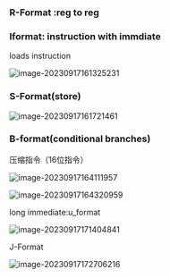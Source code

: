### R-Format :reg to reg

### Iformat: instruction with immdiate  

loads instruction 

![image-20230917161325231](C:\Users\chen\AppData\Roaming\Typora\typora-user-images\image-20230917161325231.png)

### S-Format(store) 

![image-20230917161721461](C:\Users\chen\AppData\Roaming\Typora\typora-user-images\image-20230917161721461.png)

### B-format(conditional branches)

压缩指令（16位指令）

![image-20230917164111957](C:\Users\chen\AppData\Roaming\Typora\typora-user-images\image-20230917164111957.png)

![image-20230917164320959](C:\Users\chen\AppData\Roaming\Typora\typora-user-images\image-20230917164320959.png)

long immediate:u_format

 ![image-20230917171404841](C:\Users\chen\AppData\Roaming\Typora\typora-user-images\image-20230917171404841.png)

J-Format 

![image-20230917172706216](C:\Users\chen\AppData\Roaming\Typora\typora-user-images\image-20230917172706216.png)
